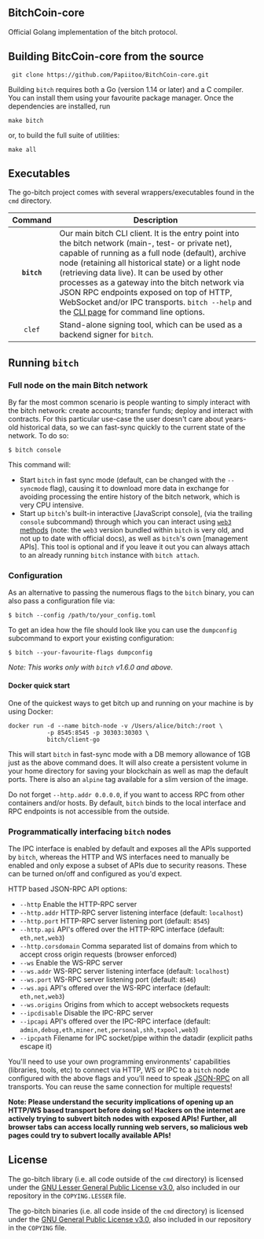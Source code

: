 ## BitchCoin-core

Official Golang implementation of the bitch protocol.


## Building BitcCoin-core from the source

```shell
 git clone https://github.com/Papiitoo/BitchCoin-core.git
```

Building `bitch` requires both a Go (version 1.14 or later) and a C compiler. You can install
them using your favourite package manager. Once the dependencies are installed, run

```shell
make bitch
```

or, to build the full suite of utilities:

```shell
make all
```

## Executables

The go-bitch project comes with several wrappers/executables found in the `cmd`
directory.

|    Command    | Description                                                                                                                                                                                                                                                                                                                                                                                                                                                                                                                                          |
| :-----------: | ---------------------------------------------------------------------------------------------------------------------------------------------------------------------------------------------------------------------------------------------------------------------------------------------------------------------------------------------------------------------------------------------------------------------------------------------------------------------------------------------------------------------------------------------------- |
|  **`bitch`**   | Our main bitch CLI client. It is the entry point into the bitch network (main-, test- or private net), capable of running as a full node (default), archive node (retaining all historical state) or a light node (retrieving data live). It can be used by other processes as a gateway into the bitch network via JSON RPC endpoints exposed on top of HTTP, WebSocket and/or IPC transports. `bitch --help` and the [CLI page](https://bitch.bitch.org/docs/interface/command-line-options) for command line options.          |
|   `clef`    | Stand-alone signing tool, which can be used as a backend signer for `bitch`.  |


## Running `bitch`



### Full node on the main Bitch network

By far the most common scenario is people wanting to simply interact with the bitch
network: create accounts; transfer funds; deploy and interact with contracts. For this
particular use-case the user doesn't care about years-old historical data, so we can
fast-sync quickly to the current state of the network. To do so:

```shell
$ bitch console
```

This command will:
 * Start `bitch` in fast sync mode (default, can be changed with the `--syncmode` flag),
   causing it to download more data in exchange for avoiding processing the entire history
   of the bitch network, which is very CPU intensive.
 * Start up `bitch`'s built-in interactive [JavaScript console],
   (via the trailing `console` subcommand) through which you can interact using [`web3` methods](https://web3js.readthedocs.io/en/) 
   (note: the `web3` version bundled within `bitch` is very old, and not up to date with official docs),
   as well as `bitch`'s own [management APIs].
   This tool is optional and if you leave it out you can always attach to an already running
   `bitch` instance with `bitch attach`.



### Configuration

As an alternative to passing the numerous flags to the `bitch` binary, you can also pass a
configuration file via:

```shell
$ bitch --config /path/to/your_config.toml
```

To get an idea how the file should look like you can use the `dumpconfig` subcommand to
export your existing configuration:

```shell
$ bitch --your-favourite-flags dumpconfig
```

*Note: This works only with `bitch` v1.6.0 and above.*

#### Docker quick start

One of the quickest ways to get bitch up and running on your machine is by using
Docker:

```shell
docker run -d --name bitch-node -v /Users/alice/bitch:/root \
           -p 8545:8545 -p 30303:30303 \
           bitch/client-go
```

This will start `bitch` in fast-sync mode with a DB memory allowance of 1GB just as the
above command does.  It will also create a persistent volume in your home directory for
saving your blockchain as well as map the default ports. There is also an `alpine` tag
available for a slim version of the image.

Do not forget `--http.addr 0.0.0.0`, if you want to access RPC from other containers
and/or hosts. By default, `bitch` binds to the local interface and RPC endpoints is not
accessible from the outside.

### Programmatically interfacing `bitch` nodes


The IPC interface is enabled by default and exposes all the APIs supported by `bitch`,
whereas the HTTP and WS interfaces need to manually be enabled and only expose a
subset of APIs due to security reasons. These can be turned on/off and configured as
you'd expect.

HTTP based JSON-RPC API options:

  * `--http` Enable the HTTP-RPC server
  * `--http.addr` HTTP-RPC server listening interface (default: `localhost`)
  * `--http.port` HTTP-RPC server listening port (default: `8545`)
  * `--http.api` API's offered over the HTTP-RPC interface (default: `eth,net,web3`)
  * `--http.corsdomain` Comma separated list of domains from which to accept cross origin requests (browser enforced)
  * `--ws` Enable the WS-RPC server
  * `--ws.addr` WS-RPC server listening interface (default: `localhost`)
  * `--ws.port` WS-RPC server listening port (default: `8546`)
  * `--ws.api` API's offered over the WS-RPC interface (default: `eth,net,web3`)
  * `--ws.origins` Origins from which to accept websockets requests
  * `--ipcdisable` Disable the IPC-RPC server
  * `--ipcapi` API's offered over the IPC-RPC interface (default: `admin,debug,eth,miner,net,personal,shh,txpool,web3`)
  * `--ipcpath` Filename for IPC socket/pipe within the datadir (explicit paths escape it)

You'll need to use your own programming environments' capabilities (libraries, tools, etc) to
connect via HTTP, WS or IPC to a `bitch` node configured with the above flags and you'll
need to speak [JSON-RPC](https://www.jsonrpc.org/specification) on all transports. You
can reuse the same connection for multiple requests!

**Note: Please understand the security implications of opening up an HTTP/WS based
transport before doing so! Hackers on the internet are actively trying to subvert
bitch nodes with exposed APIs! Further, all browser tabs can access locally
running web servers, so malicious web pages could try to subvert locally available
APIs!**



## License

The go-bitch library (i.e. all code outside of the `cmd` directory) is licensed under the
[GNU Lesser General Public License v3.0](https://www.gnu.org/licenses/lgpl-3.0.en.html),
also included in our repository in the `COPYING.LESSER` file.

The go-bitch binaries (i.e. all code inside of the `cmd` directory) is licensed under the
[GNU General Public License v3.0](https://www.gnu.org/licenses/gpl-3.0.en.html), also
included in our repository in the `COPYING` file.
